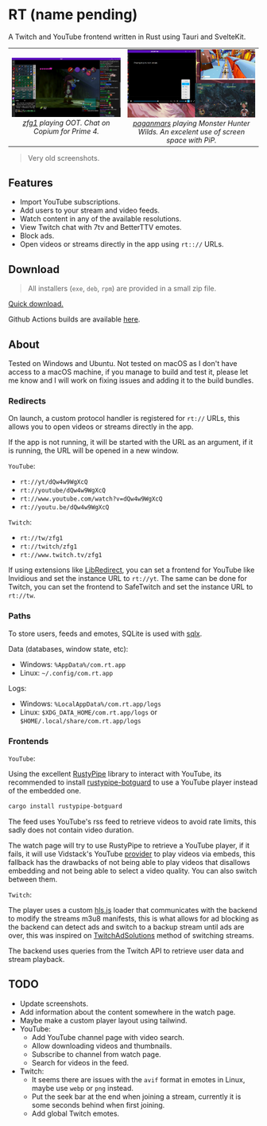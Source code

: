 # RT (name pending)

A Twitch and YouTube frontend written in Rust using Tauri and SvelteKit.

<table>
    <tr>
        <td align="center">
            <img alt="zfg1 playing OOT Randomizer" src=".github/assets/screenshot-1.jpg" width="500">
            <em>
                <div>
                    <a href="https://www.twitch.tv/zfg1">zfg1</a> playing OOT. Chat on Copium for Prime 4.
                </div>
            </em>
        </td>
        <td align="center">
            <img alt="paganmars playing Monster Hunter Wilds" src=".github/assets/screenshot-2.jpg" width="500">
            <em>
                <div>
                    <a href="https://www.twitch.tv/paganmars">paganmars</a> playing Monster Hunter Wilds. An excelent use of screen space with PiP.
                </div>
            </em>
        </td>
    </tr>
</table>

> Very old screenshots.

## Features

- Import YouTube subscriptions.
- Add users to your stream and video feeds.
- Watch content in any of the available resolutions.
- View Twitch chat with 7tv and BetterTTV emotes.
- Block ads.
- Open videos or streams directly in the app using `rt:://` URLs.

## Download

> All installers (`exe`, `deb`, `rpm`) are provided in a small zip file.

[Quick download.](https://nightly.link/Kyagara/rt/workflows/build.yaml/main/bundles.zip)

Github Actions builds are available [here](https://github.com/Kyagara/rt/actions).

## About

Tested on Windows and Ubuntu. Not tested on macOS as I don't have access to a macOS machine, if you manage to build and test it, please let me know and I will work on fixing issues and adding it to the build bundles.

### Redirects

On launch, a custom protocol handler is registered for `rt://` URLs, this allows you to open videos or streams directly in the app.

If the app is not running, it will be started with the URL as an argument, if it is running, the URL will be opened in a new window.

`YouTube`:

- `rt://yt/dQw4w9WgXcQ`
- `rt://youtube/dQw4w9WgXcQ`
- `rt://www.youtube.com/watch?v=dQw4w9WgXcQ`
- `rt://youtu.be/dQw4w9WgXcQ`

`Twitch`:

- `rt://tw/zfg1`
- `rt://twitch/zfg1`
- `rt://www.twitch.tv/zfg1`

If using extensions like [LibRedirect](https://github.com/libredirect/browser_extension), you can set a frontend for YouTube like Invidious and set the instance URL to `rt://yt`. The same can be done for Twitch, you can set the frontend to SafeTwitch and set the instance URL to `rt://tw`.

### Paths

To store users, feeds and emotes, SQLite is used with [sqlx](https://crates.io/crates/sqlx).

Data (databases, window state, etc):

- Windows: `%AppData%/com.rt.app`
- Linux: `~/.config/com.rt.app`

Logs:

- Windows: `%LocalAppData%/com.rt.app/logs`
- Linux: `$XDG_DATA_HOME/com.rt.app/logs` or `$HOME/.local/share/com.rt.app/logs`

### Frontends

`YouTube`:  

Using the excellent [RustyPipe](https://crates.io/crates/rustypipe) library to interact with YouTube, its recommended to install [rustypipe-botguard](https://crates.io/crates/rustypipe-botguard) to use a YouTube player instead of the embedded one.

```bash
cargo install rustypipe-botguard
```

The feed uses YouTube's rss feed to retrieve videos to avoid rate limits, this sadly does not contain video duration.

The watch page will try to use RustyPipe to retrieve a YouTube player, if it fails, it will use Vidstack's YouTube [provider](https://vidstack.io/docs/player/api/providers/youtube/) to play videos via embeds, this fallback has the drawbacks of not being able to play videos that disallows embedding and not being able to select a video quality. You can also switch between them.

`Twitch`:

The player uses a custom [hls.js](https://github.com/video-dev/hls.js/) loader that communicates with the backend to modify the streams m3u8 manifests, this is what allows for ad blocking as the backend can detect ads and switch to a backup stream until ads are over, this was inspired on [TwitchAdSolutions](https://github.com/pixeltris/TwitchAdSolutions) method of switching streams.

The backend uses queries from the Twitch API to retrieve user data and stream playback.

## TODO

- Update screenshots.
- Add information about the content somewhere in the watch page.
- Maybe make a custom player layout using tailwind.
- YouTube:
  - Add YouTube channel page with video search.
  - Allow downloading videos and thumbnails.
  - Subscribe to channel from watch page.
  - Search for videos in the feed.
- Twitch:
  - It seems there are issues with the `avif` format in emotes in Linux, maybe use `webp` or `png` instead.
  - Put the seek bar at the end when joining a stream, currently it is some seconds behind when first joining.
  - Add global Twitch emotes.
